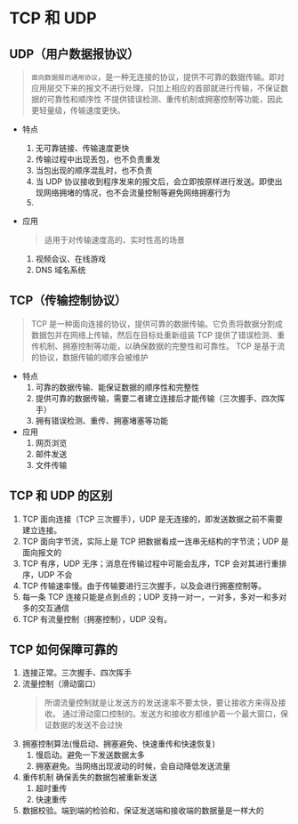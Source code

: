 # TCP 和 UDP

## UDP（用户数据报协议）

> `面向数据报的通用协议`，是一种无连接的协议，提供不可靠的数据传输。即对应用层交下来的报文不进行处理，只加上相应的首部就进行传输，不保证数据的可靠性和顺序性
> 不提供错误检测、重传机制或拥塞控制等功能，因此更轻量级，传输速度更快。

- 特点

  1. 无可靠链接、传输速度更快
  2. 传输过程中出现丢包，也不负责重发
  3. 当包出现的顺序混乱时，也不负责
  4. 当 UDP 协议接收到程序发来的报文后，会立即按原样进行发送。即使出现网络拥堵的情况，也不会流量控制等避免网络拥塞行为
  5.

- 应用
  > 适用于对传输速度高的、实时性高的场景
  1. 视频会议、在线游戏
  2. DNS 域名系统

## TCP（传输控制协议）

> TCP 是一种面向连接的协议，提供可靠的数据传输。它负责将数据分割成数据包并在网络上传输，然后在目标处重新组装
> TCP 提供了错误检测、重传机制、拥塞控制等功能，以确保数据的完整性和可靠性。
> TCP 是基于流的协议，数据传输的顺序会被维护

- 特点
  1. 可靠的数据传输、能保证数据的顺序性和完整性
  2. 提供可靠的数据传输，需要二者建立连接后才能传输（三次握手、四次挥手）
  3. 拥有错误检测、重传、拥塞堵塞等功能
- 应用
  1. 网页浏览
  2. 邮件发送
  3. 文件传输

## TCP 和 UDP 的区别

1. TCP 面向连接（TCP 三次握手），UDP 是无连接的，即发送数据之前不需要建立连接。
2. TCP 面向字节流，实际上是 TCP 把数据看成一连串无结构的字节流；UDP 是面向报文的
3. TCP 有序，UDP 无序；消息在传输过程中可能会乱序，TCP 会对其进行重排序，UDP 不会
4. TCP 传输速率慢。由于传输要进行三次握手，以及会进行拥塞控制等。
5. 每一条 TCP 连接只能是点到点的；UDP 支持一对一，一对多，多对一和多对多的交互通信
6. TCP 有流量控制（拥塞控制），UDP 没有。

## TCP 如何保障可靠的

1. 连接正常。三次握手、四次挥手
2. 流量控制（滑动窗口）
   > 所谓流量控制就是让发送方的发送速率不要太快，要让接收方来得及接收。
   > 通过滑动窗口控制的。发送方和接收方都维护着一个最大窗口，保证数据的发送不会过快
3. 拥塞控制算法(慢启动、拥塞避免、快速重传和快速恢复)
   1. 慢启动。避免一下发送数据太多
   2. 拥塞避免。当网络出现波动的时候，会自动降低发送流量
4. 重传机制
   确保丢失的数据包被重新发送
   1. 超时重传
   2. 快速重传
5. 数据校验。端到端的检验和，保证发送端和接收端的数据量是一样大的
